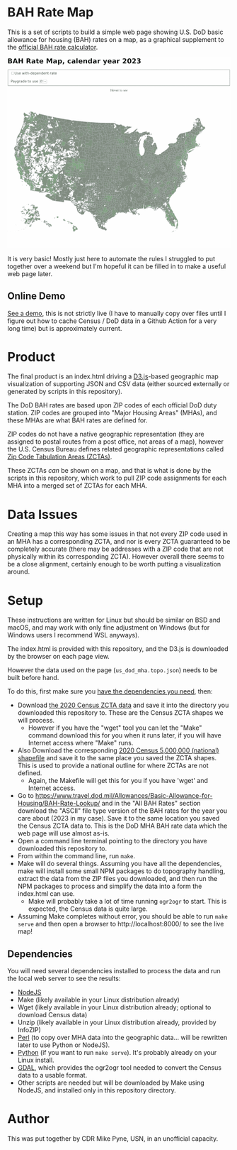 # BAH Rate Map

This is a set of scripts to build a simple web page showing U.S. DoD basic
allowance for housing (BAH) rates on a map, as a graphical supplement to the
[official BAH rate
calculator](https://www.travel.dod.mil/Allowances/Basic-Allowance-for-Housing/BAH-Rate-Lookup/).

![Screenshot of built page in a browser](bah-rate-map-preview.png)

It is very basic!  Mostly just here to automate the rules I struggled to put
together over a weekend but I'm hopeful it can be filled in to make a useful
web page later.

## Online Demo

[See a demo](https://mpyne-navy.github.io/bah-rate-map-demo/), this is not
strictly live (I have to manually copy over files until I figure out how to
cache Census / DoD data in a Github Action for a very long time) but is
approximately current.

# Product

The final product is an index.html driving a [D3.js](https://d3js.org/)-based
geographic map visualization of supporting JSON and CSV data (either sourced
externally or generated by scripts in this repository).

The DoD BAH rates are based upon ZIP codes of each official DoD duty station.
ZIP codes are grouped into "Major Housing Areas" (MHAs), and these MHAs are
what BAH rates are defined for.

ZIP codes do not have a native geographic representation (they are assigned to
postal routes from a post office, not areas of a map), however the U.S. Census
Bureau defines related geographic representations called [Zip Code Tabulation
Areas (ZCTAs)](https://www.census.gov/programs-surveys/geography/guidance/geo-areas/zctas.html).

These ZCTAs *can* be shown on a map, and that is what is done by the scripts in
this repository, which work to pull ZIP code assignments for each MHA into a
merged set of ZCTAs for each MHA.

# Data Issues

Creating a map this way has some issues in that not every ZIP code used in an
MHA has a corresponding ZCTA, and nor is every ZCTA guaranteed to be completely
accurate (there may be addresses with a ZIP code that are not physically within
its corresponding ZCTA).  However overall there seems to be a close alignment,
certainly enough to be worth putting a visualization around.

# Setup

These instructions are written for Linux but should be similar on BSD and
macOS, and may work with only fine adjustment on Windows (but for Windows users
I recommend WSL anyways).

The index.html is provided with this repository, and the D3.js is downloaded by
the browser on each page view.

However the data used on the page (`us_dod_mha.topo.json`) needs to be built
before hand.

To do this, first make sure you [have the dependencies you
need](#dependencies), then:

* Download [the 2020 Census ZCTA data](https://www2.census.gov/geo/tiger/GENZ2020/shp/cb_2020_us_zcta520_500k.zip)
  and save it into the directory you downloaded this repository to. These are
  the Census ZCTA shapes we will process.
    * However if you have the "wget" tool you can let the "Make" command
      download this for you when it runs later, if you will have Internet
      access where "Make" runs.
* Also Download the corresponding [2020 Census 5,000,000 (national)
  shapefile](https://www2.census.gov/geo/tiger/GENZ2020/shp/cb_2020_us_all_5m.zip) and save it to the same place
  you saved the ZCTA shapes. This is used to provide a national outline for where ZCTAs are not defined.
    * Again, the Makefile will get this for you if you have 'wget' and Internet access.
* Go to https://www.travel.dod.mil/Allowances/Basic-Allowance-for-Housing/BAH-Rate-Lookup/
  and in the "All BAH Rates" section download the "ASCII" file type version of the
  BAH rates for the year you care about (2023 in my case). Save it to the same location
  you saved the Census ZCTA data to. This is the DoD MHA BAH rate data which the
  web page will use almost as-is.
* Open a command line terminal pointing to the directory you have downloaded
  this repository to.
* From within the command line, run `make`.
* Make will do several things. Assuming you have all the dependencies, make will
  install some small NPM packages to do topography handling, extract the data
  from the ZIP files you downloaded, and then run the NPM packages to process and simplify
  the data into a form the index.html can use.
    * Make will probably take a lot of time running `ogr2ogr` to start. This is expected, the
      Census data is quite large.
* Assuming Make completes without error, you should be able to run `make serve` and then
  open a browser to http://localhost:8000/ to see the live map!

## Dependencies

You will need several dependencies installed to process the data and run the
local web server to see the results:

* [NodeJS](https://nodejs.org/)
* Make (likely available in your Linux distribution already)
* Wget (likely available in your Linux distribution already; optional to download Census data)
* Unzip (likely available in your Linux distribution already, provided by InfoZIP)
* [Perl](https://www.perl.org/) (to copy over MHA data into the geographic data... will be rewritten later to use Python or NodeJS).
* [Python](https://www.python.org/) (if you want to run `make serve`). It's probably already on your Linux install.
* [GDAL](https://gdal.org/index.html#), which provides the ogr2ogr tool needed to convert the Census data to a usable format.
* Other scripts are needed but will be downloaded by Make using NodeJS, and installed only in this repository directory.

# Author

This was put together by CDR Mike Pyne, USN, in an unofficial capacity.
